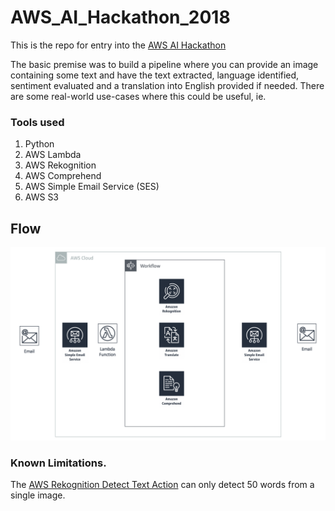 # AWS_AI_Hackathon_2018
This is the repo for entry into the [AWS AI Hackathon](https://aws.amazon.com/machine-learning/2018-Q3-ai-hackathon/)

The basic premise was to build a pipeline where you can provide an image containing some text and have the text extracted, language identified, sentiment evaluated and a translation into English provided if needed.  There are some real-world use-cases where this could be useful, ie.

### Tools used
1. Python
2. AWS Lambda
3. AWS Rekognition
4. AWS Comprehend
5. AWS Simple Email Service (SES)
6. AWS S3

## Flow

![Workflow](https://github.com/Gav76/AWS_AI_Hackathon_2018/blob/master/workflow.png)

### Known Limitations.
The [AWS Rekognition Detect Text Action](https://docs.aws.amazon.com/rekognition/latest/dg/text-detection.html) can only detect 50 words from a single image.

##
